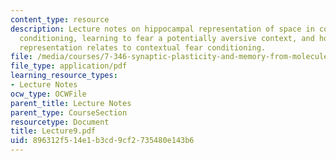 ```yaml
---
content_type: resource
description: Lecture notes on hippocampal representation of space in contextual fear
  conditioning, learning to fear a potentially aversive context, and how hippocampal
  representation relates to contextual fear conditioning.
file: /media/courses/7-346-synaptic-plasticity-and-memory-from-molecules-to-behavior-fall-2007/896312f514e1b3cd9cf2735480e143b6_Lecture9.pdf
file_type: application/pdf
learning_resource_types:
- Lecture Notes
ocw_type: OCWFile
parent_title: Lecture Notes
parent_type: CourseSection
resourcetype: Document
title: Lecture9.pdf
uid: 896312f5-14e1-b3cd-9cf2-735480e143b6
---
```

